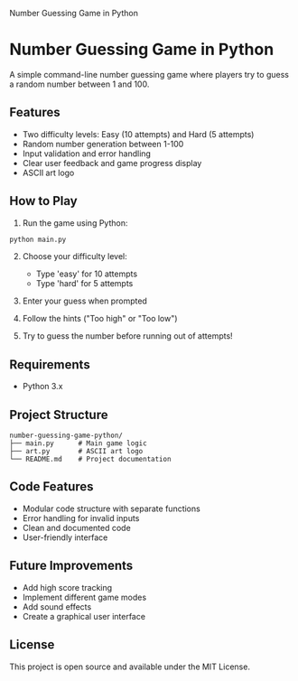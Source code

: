 Number Guessing Game in Python
# Number Guessing Game in Python

A simple command-line number guessing game where players try to guess a random number between 1 and 100.

## Features

- Two difficulty levels: Easy (10 attempts) and Hard (5 attempts)
- Random number generation between 1-100
- Input validation and error handling
- Clear user feedback and game progress display
- ASCII art logo

## How to Play

1. Run the game using Python:
```bash
python main.py
```

2. Choose your difficulty level:
   - Type 'easy' for 10 attempts
   - Type 'hard' for 5 attempts

3. Enter your guess when prompted
4. Follow the hints ("Too high" or "Too low")
5. Try to guess the number before running out of attempts!

## Requirements

- Python 3.x

## Project Structure

```
number-guessing-game-python/
├── main.py      # Main game logic
├── art.py       # ASCII art logo
└── README.md    # Project documentation
```

## Code Features

- Modular code structure with separate functions
- Error handling for invalid inputs
- Clean and documented code
- User-friendly interface

## Future Improvements

- Add high score tracking
- Implement different game modes
- Add sound effects
- Create a graphical user interface

## License

This project is open source and available under the MIT License.
